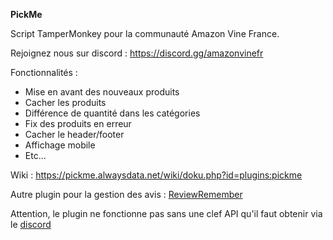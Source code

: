 **PickMe**

Script TamperMonkey pour la communauté Amazon Vine France.

Rejoignez nous sur discord : https://discord.gg/amazonvinefr

Fonctionnalités :

- Mise en avant des nouveaux produits
- Cacher les produits
- Différence de quantité dans les catégories
- Fix des produits en erreur
- Cacher le header/footer
- Affichage mobile
- Etc...

Wiki : https://pickme.alwaysdata.net/wiki/doku.php?id=plugins:pickme

Autre plugin pour la gestion des avis : [ReviewRemember](https://github.com/TeiTong/reviewremember)

Attention, le plugin ne fonctionne pas sans une clef API qu'il faut obtenir via le [discord](https://discord.gg/amazonvinefr)

